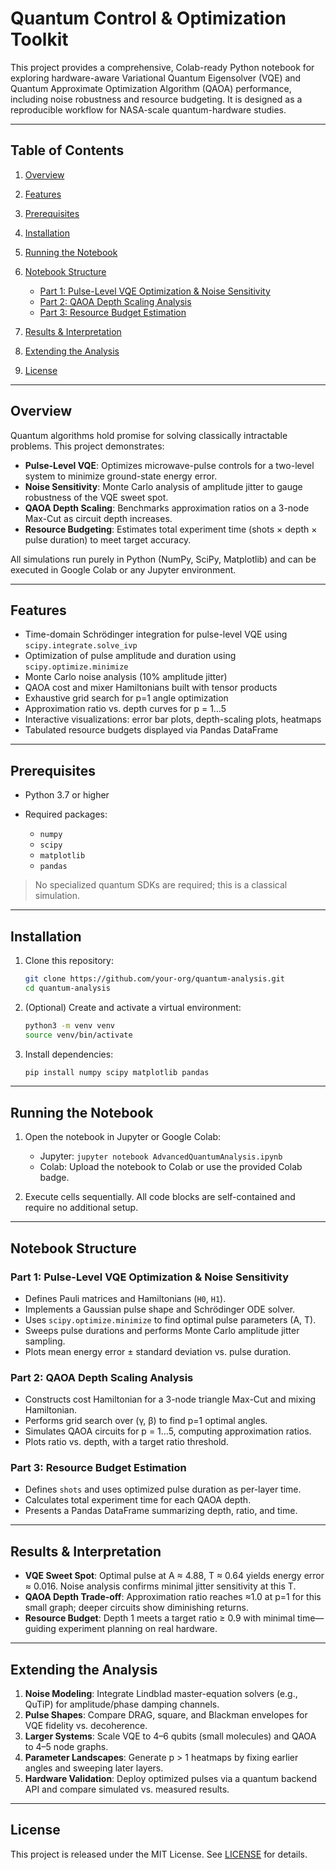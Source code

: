 # Quantum Control & Optimization Toolkit

This project provides a comprehensive, Colab-ready Python notebook for exploring hardware-aware Variational Quantum Eigensolver (VQE) and Quantum Approximate Optimization Algorithm (QAOA) performance, including noise robustness and resource budgeting. It is designed as a reproducible workflow for NASA-scale quantum-hardware studies.

---

## Table of Contents

1. [Overview](#overview)
2. [Features](#features)
3. [Prerequisites](#prerequisites)
4. [Installation](#installation)
5. [Running the Notebook](#running-the-notebook)
6. [Notebook Structure](#notebook-structure)

   * [Part 1: Pulse-Level VQE Optimization & Noise Sensitivity](#part-1-pulse-level-vqe-optimization--noise-sensitivity)
   * [Part 2: QAOA Depth Scaling Analysis](#part-2-qaoa-depth-scaling-analysis)
   * [Part 3: Resource Budget Estimation](#part-3-resource-budget-estimation)
7. [Results & Interpretation](#results--interpretation)
8. [Extending the Analysis](#extending-the-analysis)
9. [License](#license)

---

## Overview

Quantum algorithms hold promise for solving classically intractable problems. This project demonstrates:

* **Pulse-Level VQE**: Optimizes microwave-pulse controls for a two-level system to minimize ground-state energy error.
* **Noise Sensitivity**: Monte Carlo analysis of amplitude jitter to gauge robustness of the VQE sweet spot.
* **QAOA Depth Scaling**: Benchmarks approximation ratios on a 3-node Max-Cut as circuit depth increases.
* **Resource Budgeting**: Estimates total experiment time (shots × depth × pulse duration) to meet target accuracy.

All simulations run purely in Python (NumPy, SciPy, Matplotlib) and can be executed in Google Colab or any Jupyter environment.

---

## Features

* Time-domain Schrödinger integration for pulse-level VQE using `scipy.integrate.solve_ivp`
* Optimization of pulse amplitude and duration using `scipy.optimize.minimize`
* Monte Carlo noise analysis (10% amplitude jitter)
* QAOA cost and mixer Hamiltonians built with tensor products
* Exhaustive grid search for p=1 angle optimization
* Approximation ratio vs. depth curves for p = 1…5
* Interactive visualizations: error bar plots, depth-scaling plots, heatmaps
* Tabulated resource budgets displayed via Pandas DataFrame

---

## Prerequisites

* Python 3.7 or higher
* Required packages:

  * `numpy`
  * `scipy`
  * `matplotlib`
  * `pandas`

> No specialized quantum SDKs are required; this is a classical simulation.

---

## Installation

1. Clone this repository:

   ```bash
   git clone https://github.com/your-org/quantum-analysis.git
   cd quantum-analysis
   ```

2. (Optional) Create and activate a virtual environment:

   ```bash
   python3 -m venv venv
   source venv/bin/activate
   ```

3. Install dependencies:

   ```bash
   pip install numpy scipy matplotlib pandas
   ```

---

## Running the Notebook

1. Open the notebook in Jupyter or Google Colab:

   * Jupyter: `jupyter notebook AdvancedQuantumAnalysis.ipynb`
   * Colab: Upload the notebook to Colab or use the provided Colab badge.

2. Execute cells sequentially. All code blocks are self-contained and require no additional setup.

---

## Notebook Structure

### Part 1: Pulse-Level VQE Optimization & Noise Sensitivity

* Defines Pauli matrices and Hamiltonians (`H0`, `H1`).
* Implements a Gaussian pulse shape and Schrödinger ODE solver.
* Uses `scipy.optimize.minimize` to find optimal pulse parameters (A, T).
* Sweeps pulse durations and performs Monte Carlo amplitude jitter sampling.
* Plots mean energy error ± standard deviation vs. pulse duration.

### Part 2: QAOA Depth Scaling Analysis

* Constructs cost Hamiltonian for a 3-node triangle Max-Cut and mixing Hamiltonian.
* Performs grid search over (γ, β) to find p=1 optimal angles.
* Simulates QAOA circuits for p = 1…5, computing approximation ratios.
* Plots ratio vs. depth, with a target ratio threshold.

### Part 3: Resource Budget Estimation

* Defines `shots` and uses optimized pulse duration as per-layer time.
* Calculates total experiment time for each QAOA depth.
* Presents a Pandas DataFrame summarizing depth, ratio, and time.

---

## Results & Interpretation

* **VQE Sweet Spot**: Optimal pulse at A ≈ 4.88, T ≈ 0.64 yields energy error ≈ 0.016. Noise analysis confirms minimal jitter sensitivity at this T.
* **QAOA Depth Trade-off**: Approximation ratio reaches ≈1.0 at p=1 for this small graph; deeper circuits show diminishing returns.
* **Resource Budget**: Depth 1 meets a target ratio ≥ 0.9 with minimal time—guiding experiment planning on real hardware.

---

## Extending the Analysis

1. **Noise Modeling**: Integrate Lindblad master-equation solvers (e.g., QuTiP) for amplitude/phase damping channels.
2. **Pulse Shapes**: Compare DRAG, square, and Blackman envelopes for VQE fidelity vs. decoherence.
3. **Larger Systems**: Scale VQE to 4–6 qubits (small molecules) and QAOA to 4–5 node graphs.
4. **Parameter Landscapes**: Generate p > 1 heatmaps by fixing earlier angles and sweeping later layers.
5. **Hardware Validation**: Deploy optimized pulses via a quantum backend API and compare simulated vs. measured results.

---

## License

This project is released under the MIT License. See [LICENSE](LICENSE) for details.
